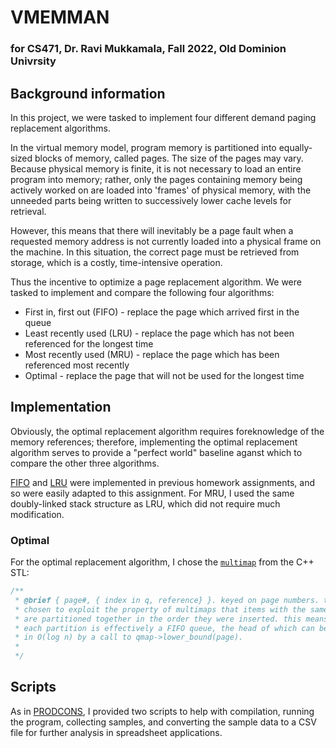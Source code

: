 # VMEMMAN

### for CS471, Dr. Ravi Mukkamala, Fall 2022, Old Dominion Univrsity

## Background information
In this project, we were tasked to implement four different demand paging
replacement algorithms.

In the virtual memory model, program memory is partitioned into equally-sized
blocks of memory, called pages.  The size of the pages may vary.  Because 
physical memory is finite, it is not necessary to load an entire program into
memory; rather, only the pages containing memory being actively worked on are
loaded into 'frames' of physical memory, with the unneeded parts being written
to successively lower cache levels for retrieval.

However, this means that there will inevitably be a page fault when a requested
memory address is not currently loaded into a physical frame on the machine. In
this situation, the correct page must be retrieved from storage, which is a
costly, time-intensive operation.

Thus the incentive to optimize a page replacement algorithm.  We were tasked to
implement and compare the following four algorithms:
* First in, first out (FIFO) - replace the page which arrived first in the
  queue
* Least recently used (LRU) - replace the page which has not been referenced
  for the longest time
* Most recently used (MRU) - replace the page which has been referenced most
  recently
* Optimal - replace the page that will not be used for the longest time

## Implementation
Obviously, the optimal replacement algorithm requires foreknowledge of the
memory references; therefore, implementing the optimal replacement algorithm
serves to provide a "perfect world" baseline aganst which to compare the other
three algorithms.

[FIFO](../../hw2) and [LRU](../../hw6) were implemented in previous homework assignments, and so
were easily adapted to this assignment. For MRU, I used the same doubly-linked
stack structure as LRU, which did not require much modification.

### Optimal

For the optimal replacement algorithm, I chose the [`multimap`](https://en.cppreference.com/w/cpp/container/multimap) from the C++
STL:

```C++
/**
 * @brief { page#, { index in q, reference} }. keyed on page numbers. this was
 * chosen to exploit the property of multimaps that items with the same key
 * are partitioned together in the order they were inserted. this means that
 * each partition is effectively a FIFO queue, the head of which can be reached
 * in O(log n) by a call to qmap->lower_bound(page).
 *
 */

```

## Scripts
As in [PRODCONS](../prodcons/), I provided two scripts to help with
compilation, running the program, collecting samples, and converting the sample
data to a CSV file for further analysis in spreadsheet applications.
